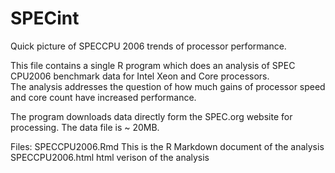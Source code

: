 SPECint
=======

Quick picture of SPECCPU 2006 trends of processor performance. 

This file contains a single R program which does an analysis of SPEC CPU2006 benchmark data for Intel Xeon and Core processors.  
The analysis addresses the question of how much gains of processor speed and core count have increased performance.  


The program downloads data directly form the SPEC.org website for processing. The data file is ~ 20MB.

Files:
SPECCPU2006.Rmd    This is the R Markdown document of the analysis
SPECCPU2006.html   html verison of the analysis



